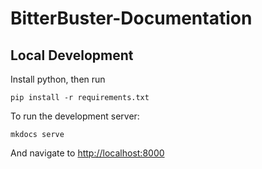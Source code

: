 # BitterBuster-Documentation

## Local Development
Install python, then run
```
pip install -r requirements.txt
```

To run the development server:
```
mkdocs serve
```
And navigate to [http://localhost:8000](http://localhost:8000)

